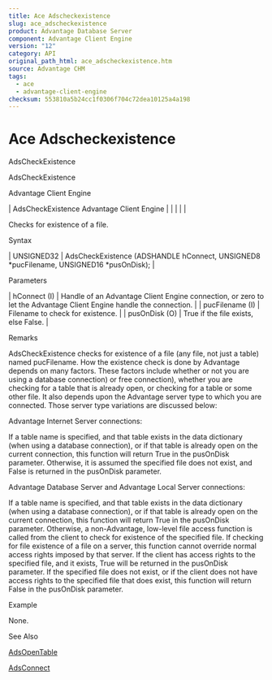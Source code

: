 ```yaml
---
title: Ace Adscheckexistence
slug: ace_adscheckexistence
product: Advantage Database Server
component: Advantage Client Engine
version: "12"
category: API
original_path_html: ace_adscheckexistence.htm
source: Advantage CHM
tags:
  - ace
  - advantage-client-engine
checksum: 553810a5b24cc1f0306f704c72dea10125a4a198
---
```


# Ace Adscheckexistence

AdsCheckExistence

AdsCheckExistence

Advantage Client Engine

| AdsCheckExistence  Advantage Client Engine |  |  |  |  |

Checks for existence of a file.

Syntax

| UNSIGNED32 | AdsCheckExistence (ADSHANDLE hConnect,  UNSIGNED8 \*pucFilename,  UNSIGNED16 \*pusOnDisk); |

Parameters

| hConnect (I) | Handle of an Advantage Client Engine connection, or zero to let the Advantage Client Engine handle the connection. |
| pucFilename (I) | Filename to check for existence. |
| pusOnDisk (O) | True if the file exists, else False. |

Remarks

AdsCheckExistence checks for existence of a file (any file, not just a table) named pucFilename. How the existence check is done by Advantage depends on many factors. These factors include whether or not you are using a database connection) or free connection), whether you are checking for a table that is already open, or checking for a table or some other file. It also depends upon the Advantage server type to which you are connected. Those server type variations are discussed below:

Advantage Internet Server connections:

If a table name is specified, and that table exists in the data dictionary (when using a database connection), or if that table is already open on the current connection, this function will return True in the pusOnDisk parameter. Otherwise, it is assumed the specified file does not exist, and False is returned in the pusOnDisk parameter.

Advantage Database Server and Advantage Local Server connections:

If a table name is specified, and that table exists in the data dictionary (when using a database connection), or if that table is already open on the current connection, this function will return True in the pusOnDisk parameter. Otherwise, a non-Advantage, low-level file access function is called from the client to check for existence of the specified file. If checking for file existence of a file on a server, this function cannot override normal access rights imposed by that server. If the client has access rights to the specified file, and it exists, True will be returned in the pusOnDisk parameter. If the specified file does not exist, or if the client does not have access rights to the specified file that does exist, this function will return False in the pusOnDisk parameter.

Example

None.

See Also

[AdsOpenTable](ace_adsopentable.md)

[AdsConnect](ace_adsconnect.md)
